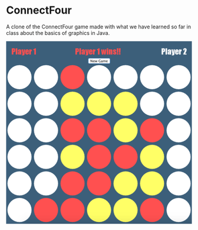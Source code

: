 # ConnectFour

A clone of the ConnectFour game made with what we have learned so far in class about the basics of graphics in Java.

![alt](https://raw.githubusercontent.com/dstnluong/ConnectFour/master/preview.png)

